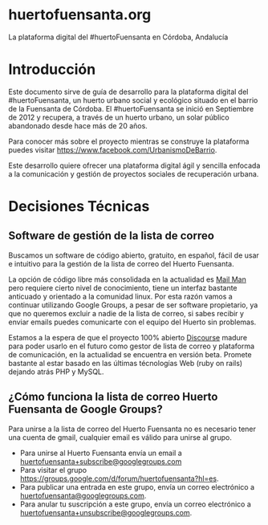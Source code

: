 huertofuensanta.org
===================

La plataforma digital del #huertoFuensanta en Córdoba, Andalucía

# Introducción
Este documento sirve de guía de desarrollo para la plataforma digital del #huertoFuensanta, un huerto urbano social y ecológico situado en el barrio de la Fuensanta de Córdoba. El #huertoFuensanta se inició en Septiembre de 2012 y recupera, a través de un huerto urbano, un solar público abandonado desde hace más de 20 años.

Para conocer más sobre el proyecto mientras se construye la plataforma puedes visitar https://www.facebook.com/UrbanismoDeBarrio.

Este desarrollo quiere ofrecer una plataforma digital ágil y sencilla enfocada a la comunicación y gestión de proyectos sociales de recuperación urbana.

# Decisiones Técnicas

## Software de gestión de la lista de correo

Buscamos un software de código abierto, gratuito, en español, fácil de usar e intuitivo para la gestión de la lista de correo del Huerto Fuensanta. 

La opción de código libre más consolidada en la actualidad es [Mail Man](http://www.gnu.org/software/mailman/) pero requiere cierto nivel de conocimiento, tiene un interfaz bastante anticuado y orientado a la comunidad linux. Por esta razón vamos a continuar utilizando Google Groups, a pesar de ser software propietario, ya que no queremos excluir a nadie de la lista de correo, si sabes recibir y enviar emails puedes comunicarte con el equipo del Huerto sin problemas. 

Estamos a la espera de que el proyecto 100% abierto [Discourse](http://www.discourse.org/) madure para poder usarlo en el futuro como gestor de lista de correo y plataforma de comunicación, en la actualidad se encuentra en versión beta. Promete bastante al estar basado en las últimas técnologías Web (ruby on rails) dejando atrás PHP y MySQL.

## ¿Cómo funciona la lista de correo Huerto Fuensanta de Google Groups?

Para unirse a la lista de correo del Huerto Fuensanta no es necesario tener una cuenta de gmail, cualquier email es válido para unirse al grupo.

 - Para unirse al Huerto Fuensanta envía un email a huertofuensanta+subscribe@googlegroups.com
 - Para visitar el grupo https://groups.google.com/d/forum/huertofuensanta?hl=es.
 - Para publicar una entrada en este grupo, envía un correo electrónico a huertofuensanta@googlegroups.com.
 - Para anular tu suscripción a este grupo, envía un correo electrónico a huertofuensanta+unsubscribe@googlegroups.com.
